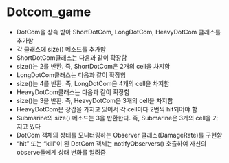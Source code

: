 # Dotcom_game

+ DotCom을 상속 받아 ShortDotCom, LongDotCom, HeavyDotCom 클래스를 추가함 
+  각 클래스에 size() 메소드를 추가함
+ ShortDotCom클래스는 다음과 같이 확장함
+ size()는 2를 반환. 즉, ShortDotCom은 2개의 cell을 차지함
+ LongDotCom클래스는 다음과 같이 확장힘
+ size()는 4를 반환. 즉, LongDotCom은 4개의 cell을 차지함
+ HeavyDotCom클래스는 다음과 같이 확장함
+ size()는 3을 반환. 즉, HeavyDotCom은 3개의 cell을 차지함
+ HeavyDotCom은 장갑을 가지고 있어서 각 cell마다 2번씩 hit되어야 함
+ Submarine의 size() 메소드는 3을 반환한다. 즉, Submarine은 3개의 cell을
가지고 있다
+ DotCom 객체의 상태를 모니터링하는 Observer 클래스(DamageRate)를
구현함
+ “hit” 또는 “kill”이 된 DotCom 객체는 notifyObservers() 호출하여 자신의 observe들에게
상태 변화를 알려줌
